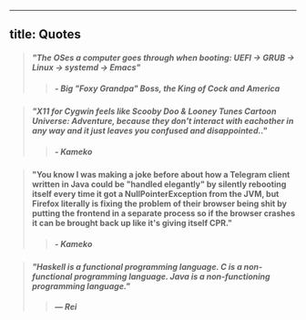 -----
title: Quotes
-----

> #### _*"The OSes a computer goes through when booting: UEFI -> GRUB -> Linux -> systemd -> Emacs"*_
>> ##### - Big "Foxy Grandpa" Boss, the King of Cock and America

> #### _*"X11 for Cygwin feels like Scooby Doo & Looney Tunes Cartoon Universe: Adventure, because they don't interact with eachother in any way and it just leaves you confused and disappointed.."*_
>> ##### - Kameko

> #### "You know I was making a joke before about how a Telegram client written in Java could be "handled elegantly" by silently rebooting itself every time it got a NullPointerException from the JVM, but Firefox literally is fixing the problem  of their browser being shit by putting the frontend in a separate process so if the browser crashes it can be brought back up like it's giving itself CPR."
>> ##### - Kameko

> #### *"Haskell is a functional programming language. C is a non-functional programming language. Java is a non-functioning programming language."*
>> ##### — Rei
